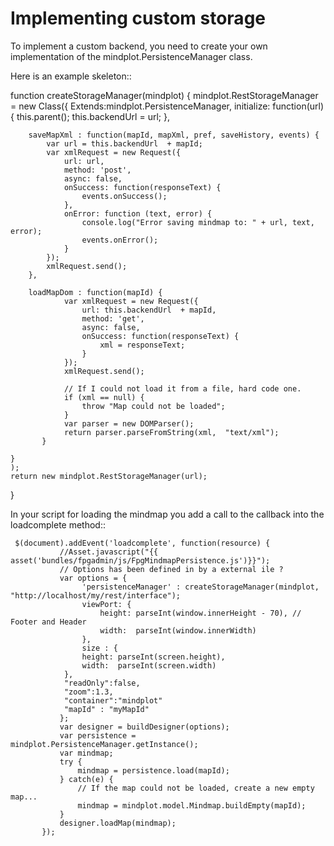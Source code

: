 # Implementing custom storage

To implement a custom backend, you need to create your own implementation of the mindplot.PersistenceManager class. 

Here is an example skeleton::

function createStorageManager(mindplot) {
    mindplot.RestStorageManager = new Class({
        Extends:mindplot.PersistenceManager,
        initialize: function(url) {
            this.parent();
            this.backendUrl = url;
        },

        saveMapXml : function(mapId, mapXml, pref, saveHistory, events) {
            var url = this.backendUrl  + mapId;
            var xmlRequest = new Request({
                url: url,
                method: 'post',
                async: false,
                onSuccess: function(responseText) {
                    events.onSuccess();        
                }, 
                onError: function (text, error) {
                    console.log("Error saving mindmap to: " + url, text, error);
                    events.onError();
                }
            });
            xmlRequest.send();
        },

        loadMapDom : function(mapId) {
                var xmlRequest = new Request({
                    url: this.backendUrl  + mapId,
                    method: 'get',
                    async: false,
                    onSuccess: function(responseText) {
                        xml = responseText;
                    }
                });
                xmlRequest.send();

                // If I could not load it from a file, hard code one.
                if (xml == null) {
                    throw "Map could not be loaded";
                }
                var parser = new DOMParser();
                return parser.parseFromString(xml,  "text/xml");
           }

    }
    );
    return new mindplot.RestStorageManager(url);
}


In your script for loading the mindmap you add a call to the callback into the loadcomplete method::

     $(document).addEvent('loadcomplete', function(resource) {
               //Asset.javascript("{{ asset('bundles/fpgadmin/js/FpgMindmapPersistence.js')}}");
               // Options has been defined in by a external ile ?
               var options = {
                    'persistenceManager' : createStorageManager(mindplot, "http://localhost/my/rest/interface");    
                    viewPort: {
                        height: parseInt(window.innerHeight - 70), // Footer and Header
                        width:  parseInt(window.innerWidth)
                    },
                    size : {
                    height: parseInt(screen.height),
                    width:  parseInt(screen.width)
                },
                "readOnly":false,
                "zoom":1.3,
                "container":"mindplot"
                "mapId" : "myMapId"
               };
               var designer = buildDesigner(options);
               var persistence = mindplot.PersistenceManager.getInstance();
               var mindmap;
               try {
                   mindmap = persistence.load(mapId);
               } catch(e) {
                   // If the map could not be loaded, create a new empty map...
                   mindmap = mindplot.model.Mindmap.buildEmpty(mapId);
               }
               designer.loadMap(mindmap);
           });
